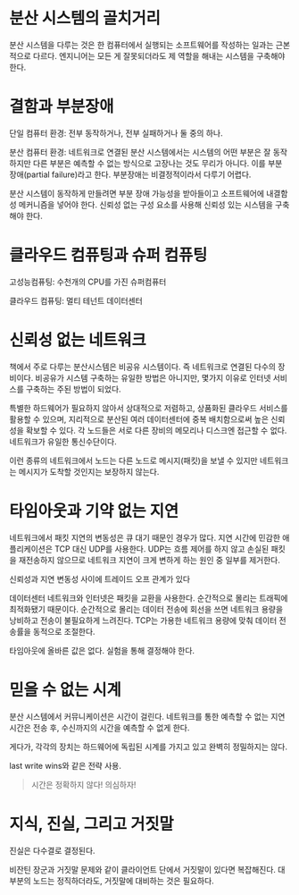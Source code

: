 분산 시스템의 골치거리
=

분산 시스템을 다루는 것은 한 컴퓨터에서 실행되는 소프트웨어를 작성하는 일과는 근본적으로 다르다.
엔지니어는 모든 게 잘못되더라도 제 역할을 해내는 시스템을 구축해야 한다.

결함과 부분장애
=
단일 컴퓨터 환경: 전부 동작하거나, 전부 실패하거나 둘 중의 하나.

분산 컴퓨터 환경: 네트워크로 연결된 분산 시스템에서는 시스템의 어떤 부분은 잘 동작하지만 다른 부분은 예측할 수 없는 방식으로 고장나는 것도 무리가 아니다. 이를 부분 장애(partial failure)라고 한다. 부분장애는 비결정적이라서 다루기 어렵다.

분산 시스템이 동작하게 만들려면 부분 장애 가능성을 받아들이고 소프트웨어에 내결함성 메커니즘을 넣어야 한다.
신뢰성 없는 구성 요소를 사용해 신뢰성 있는 시스템을 구축해야 한다.

클라우드 컴퓨팅과 슈퍼 컴퓨팅
=
고성능컴퓨팅: 수천개의 CPU를 가진 슈퍼컴퓨터

클라우드 컴퓨팅: 멀티 테넌트 데이터센터

신뢰성 없는 네트워크
=
책에서 주로 다루는 분산시스템은 비공유 시스템이다. 즉 네트워크로 연결된 다수의 장비이다.
비공유가 시스템 구축하는 유일한 방법은 아니지만, 몇가지 이유로 인터넷 서비스를 구축하는 주된 방법이 되었다.

특별한 하드웨어가 필요하지 않아서 상대적으로 저렴하고, 상품화된 클라우드 서비스를 활용할 수 있으며, 지리적으로 분산된 여러 데이터센터에 중복 배치함으로써 높은 신뢰성을 확보할 수 있다.
각 노드들은 서로 다른 장비의 메모리나 디스크엔 접근할 수 없다. 네트워크가 유일한 통신수단이다.

이런 종류의 네트워크에서 노드는 다른 노드로 메시지(패킷)을 보낼 수 있지만 네트워크는 메시지가 도착할 것인지는 보장하지 않는다.

타임아웃과 기약 없는 지연
=
네트워크에서 패킷 지연의 변동성은 큐 대기 때문인 경우가 많다.
지연 시간에 민감한 애플리케이션은 TCP 대신 UDP를 사용한다. UDP는 흐름 제어를 하지 않고 손실된 패킷을 재전송하지 않으므로 네트워크 지연이 크게 변하게 하는 원인 중 일부를 제거한다. 

신뢰성과 지연 변동성 사이에 트레이드 오프 관계가 있다

데이터센터 네트워크와 인터넷은 패킷을 교환을 사용한다. 순간적으로 몰리는 트래픽에 최적화됐기 때문이다. 순간적으로 몰리는 데이터 전송에 회선을 쓰면 네트워크 용량을 낭비하고 전송이 불필요하게 느려진다. TCP는 가용한 네트워크 용량에 맞춰 데이터 전송률을 동적으로 조절한다.

타임아웃에 올바른 값은 없다. 실험을 통해 결정해야 한다.

믿을 수 없는 시계
=
분산 시스템에서 커뮤니케이션은 시간이 걸린다. 네트워크를 통한 예측할 수 없는 지연시간은 전송 후, 수신까지의 시간을 예측할 수 없게 한다.

게다가, 각각의 장치는 하드웨어에 독립된 시계를 가지고 있고 완벽히 정밀하지는 않다.

last write wins와 같은 전략 사용.

> 시간은 정확하지 않다! 의심하자!

지식, 진실, 그리고 거짓말
=
진실은 다수결로 결정된다. 

비잔틴 장군과 거짓말 문제와 같이 클라이언트 단에서 거짓말이 있다면 복잡해진다. 대부분의 노드는 정직하더라도, 거짓말에 대비하는 것은 필요하다.

